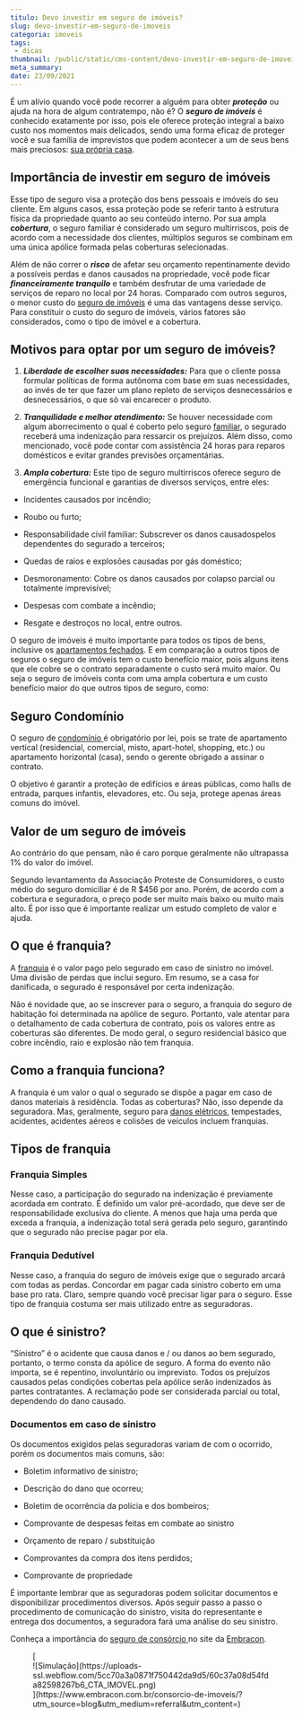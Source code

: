 ```yaml
---
titulo: Devo investir em seguro de imóveis?
slug: devo-investir-em-seguro-de-imoveis
categoria: imoveis
tags:
 - dicas
thumbnail: /public/static/cms-content/devo-investir-em-seguro-de-imoveis.jpg
meta_summary: 
date: 23/09/2021
---
```

É um alívio quando você pode recorrer a alguém para obter ***proteção*** ou ajuda na hora de algum contratempo, não é? O ***seguro de imóveis*** é conhecido exatamente por isso, pois ele oferece proteção integral a baixo custo nos momentos mais delicados, sendo uma forma eficaz de proteger você e sua família de imprevistos que podem acontecer a um de seus bens mais preciosos: [sua própria casa](https://www.embracon.com.br/blog/como-fazer-um-consorcio-de-imoveis-ainda-em-2021).

Importância de investir em seguro de imóveis 
---------------------------------------------

Esse tipo de seguro visa a proteção dos bens pessoais e imóveis do seu cliente. Em alguns casos, essa proteção pode se referir tanto à estrutura física da propriedade quanto ao seu conteúdo interno. Por sua ampla ***cobertura***, o seguro familiar é considerado um seguro multirriscos, pois de acordo com a necessidade dos clientes, múltiplos seguros se combinam em uma única apólice formada pelas coberturas selecionadas.

Além de não correr o ***risco*** de afetar seu orçamento repentinamente devido a possíveis perdas e danos causados na propriedade, você pode ficar ***financeiramente tranquilo*** e também desfrutar de uma variedade de serviços de reparo no local por 24 horas. Comparado com outros seguros, o menor custo do [seguro de imóveis](https://www.embracon.com.br/blog/seguro-de-consorcio-quando-vale-a-pena) é uma das vantagens desse serviço. Para constituir o custo do seguro de imóveis, vários fatores são considerados, como o tipo de imóvel e a cobertura.

Motivos para optar por um seguro de imóveis? 
---------------------------------------------

1. ***Liberdade de escolher suas necessidades:*** Para que o cliente possa formular políticas de forma autônoma com base em suas necessidades, ao invés de ter que fazer um plano repleto de serviços desnecessários e desnecessários, o que só vai encarecer o produto.

2. ***Tranquilidade e melhor atendimento:*** Se houver necessidade com algum aborrecimento o qual é coberto pelo seguro [familiar](https://www.embracon.com.br/blog/como-fazer-um-orcamento-familiar-sem-erro), o segurado receberá uma indenização para ressarcir os prejuízos. Além disso, como mencionado, você pode contar com assistência 24 horas para reparos domésticos e evitar grandes previsões orçamentárias.

3. ***Ampla cobertura:*** Este tipo de seguro multirriscos oferece seguro de emergência funcional e garantias de diversos serviços, entre eles:

- Incidentes causados por incêndio;

- Roubo ou furto;
- Responsabilidade civil familiar: Subscrever os danos causados ​​pelos dependentes do segurado a terceiros;
- Quedas de raios e explosões causadas por gás doméstico;
- Desmoronamento: Cobre os danos causados ​​por colapso parcial ou totalmente imprevisível;
- Despesas com combate a incêndio;

- Resgate e destroços no local, entre outros.

O seguro de imóveis é muito importante para todos os tipos de bens, inclusive os [apartamentos fechados](https://www.embracon.com.br/blog/saiba-como-comprar-apartamento-na-planta-com-consorcio). E em comparação a outros tipos de seguros o seguro de imóveis tem o custo benefício maior, pois alguns itens que ele cobre se o contrato separadamente o custo será muito maior. Ou seja o seguro de imóveis conta com uma ampla cobertura e um custo benefício maior do que outros tipos de seguro, como:

Seguro Condomínio 
------------------

O seguro de [condomínio ](https://www.embracon.com.br/blog/casa-em-condominio-fechado-quando-e-porque-fazer-esse-investimento)é obrigatório por lei, pois se trate de apartamento vertical (residencial, comercial, misto, apart-hotel, shopping, etc.) ou apartamento horizontal (casa), sendo o gerente obrigado a assinar o contrato.

O objetivo é garantir a proteção de edifícios e áreas públicas, como halls de entrada, parques infantis, elevadores, etc. Ou seja, protege apenas áreas comuns do imóvel.

Valor de um seguro de imóveis 
------------------------------

Ao contrário do que pensam, não é caro porque geralmente não ultrapassa 1% do valor do imóvel.

Segundo levantamento da Associação Proteste de Consumidores, o custo médio do seguro domiciliar é de R $456 por ano. Porém, de acordo com a cobertura e seguradora, o preço pode ser muito mais baixo ou muito mais alto. É por isso que é importante realizar um estudo completo de valor e ajuda.

O que é franquia? 
------------------

A [franquia](https://www.embracon.com.br/blog/o-que-e-franquia-de-seguro) é o valor pago pelo segurado em caso de sinistro no imóvel. Uma divisão de perdas que inclui seguro. Em resumo, se a casa for danificada, o segurado é responsável por certa indenização.

Não é novidade que, ao se inscrever para o seguro, a franquia do seguro de habitação foi determinada na apólice de seguro. Portanto, vale atentar para o detalhamento de cada cobertura de contrato, pois os valores entre as coberturas são diferentes. De modo geral, o seguro residencial básico que cobre incêndio, raio e explosão não tem franquia.

Como a franquia funciona? 
--------------------------

A franquia é um valor o qual o segurado se dispõe a pagar em caso de danos materiais à residência. Todas as coberturas? Não, isso depende da seguradora. Mas, geralmente, seguro para [danos elétricos](https://www.embracon.com.br/blog/dicas-para-comprar-eletrodomesticos-para-a-casa-nova), tempestades, acidentes, acidentes aéreos e colisões de veículos incluem franquias.

Tipos de franquia 
------------------

### Franquia Simples

Nesse caso, a participação do segurado na indenização é previamente acordada em contrato. É definido um valor pré-acordado, que deve ser de responsabilidade exclusiva do cliente. A menos que haja uma perda que exceda a franquia, a indenização total será gerada pelo seguro, garantindo que o segurado não precise pagar por ela.

### Franquia Dedutível 

Nesse caso, a franquia do seguro de imóveis exige que o segurado arcará com todas as perdas. Concordar em pagar cada sinistro coberto em uma base pro rata. Claro, sempre quando você precisar ligar para o seguro. Esse tipo de franquia costuma ser mais utilizado entre as seguradoras.

O que é sinistro? 
------------------

“Sinistro” é o acidente que causa danos e / ou danos ao bem segurado, portanto, o termo consta da apólice de seguro. A forma do evento não importa, se é repentino, involuntário ou imprevisto. Todos os prejuízos causados ​​pelas condições cobertas pela apólice serão indenizados às partes contratantes. A reclamação pode ser considerada parcial ou total, dependendo do dano causado.

### Documentos em caso de sinistro 

Os documentos exigidos pelas seguradoras variam de com o ocorrido, porém os documentos mais comuns, são:

- Boletim informativo de sinistro;
- Descrição do dano que ocorreu;
- Boletim de ocorrência da polícia e dos bombeiros;

- Comprovante de despesas feitas em combate ao sinistro
- Orçamento de reparo / substituição
- Comprovantes da compra dos itens perdidos;
- Comprovante de propriedade

É importante lembrar que as seguradoras podem solicitar documentos e disponibilizar procedimentos diversos. Após seguir passo a passo o procedimento de comunicação do sinistro, visita do representante e entrega dos documentos, a seguradora fará uma análise do seu sinistro.

Conheça a importância do [seguro de consórcio ](https://www.embracon.com.br/blog-parceiros/saiba-a-importancia-do-seguro-de-consorcio-para-seu-cliente)no site da [Embracon](https://www.embracon.com.br/blog-parceiros/saiba-a-importancia-do-seguro-de-consorcio-para-seu-cliente).

<figure class="w-richtext-figure-type-image w-richtext-align-center">[<div>![Simulação](https://uploads-ssl.webflow.com/5cc70a3a0871f750442da9d5/60c37a08d54fda82598267b6_CTA_IMOVEL.png)</div>](https://www.embracon.com.br/consorcio-de-imoveis/?utm_source=blog&utm_medium=referral&utm_content=)</figure>
